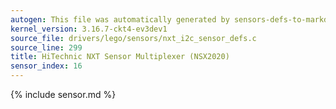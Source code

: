 ```yaml
---
autogen: This file was automatically generated by sensors-defs-to-markdown.py
kernel_version: 3.16.7-ckt4-ev3dev1
source_file: drivers/lego/sensors/nxt_i2c_sensor_defs.c
source_line: 299
title: HiTechnic NXT Sensor Multiplexer (NSX2020)
sensor_index: 16
---
```


{% include sensor.md %}
